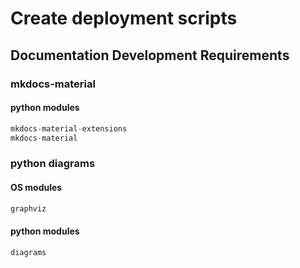 # Create deployment scripts

## Documentation Development Requirements

### mkdocs-material

#### python modules

```python
mkdocs-material-extensions
mkdocs-material
```

### python diagrams

#### OS modules

```bash
graphviz
```

#### python modules

```python
diagrams
```

